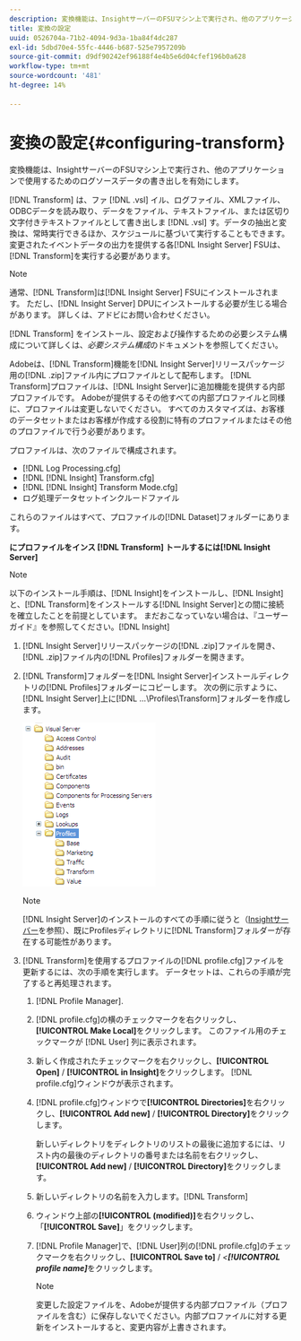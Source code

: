 ```yaml
---
description: 変換機能は、InsightサーバーのFSUマシン上で実行され、他のアプリケーションで使用するためのログソースデータの書き出しを有効にします。
title: 変換の設定
uuid: 0526704a-71b2-4094-9d3a-1ba84f4dc287
exl-id: 5dbd70e4-55fc-4446-b687-525e7957209b
source-git-commit: d9df90242ef96188f4e4b5e6d04cfef196b0a628
workflow-type: tm+mt
source-wordcount: '481'
ht-degree: 14%

---
```


# 変換の設定{#configuring-transform}

変換機能は、InsightサーバーのFSUマシン上で実行され、他のアプリケーションで使用するためのログソースデータの書き出しを有効にします。

[!DNL Transform] は、ファ [!DNL .vsl] イル、ログファイル、XMLファイル、ODBCデータを読み取り、データをファイル、テキストファイル、または区切り文字付きテキストファイルとして書き出しま [!DNL .vsl] す。データの抽出と変換は、常時実行できるほか、スケジュールに基づいて実行することもできます。変更されたイベントデータの出力を提供する各[!DNL Insight Server] FSUは、[!DNL Transform]を実行する必要があります。

>[!NOTE]
>
>通常、[!DNL Transform]は[!DNL Insight Server] FSUにインストールされます。 ただし、[!DNL Insight Server] DPUにインストールする必要が生じる場合があります。 詳しくは、アドビにお問い合わせください。

[!DNL Transform] をインストール、設定および操作するための必要システム構成について詳しくは、*必要システム構成*&#x200B;のドキュメントを参照してください。

Adobeは、[!DNL Transform]機能を[!DNL Insight Server]リリースパッケージ用の[!DNL .zip]ファイル内にプロファイルとして配布します。 [!DNL Transform]プロファイルは、[!DNL Insight Server]に追加機能を提供する内部プロファイルです。 Adobeが提供するその他すべての内部プロファイルと同様に、プロファイルは変更しないでください。 すべてのカスタマイズは、お客様のデータセットまたはお客様が作成する役割に特有のプロファイルまたはその他のプロファイルで行う必要があります。

プロファイルは、次のファイルで構成されます。

* [!DNL Log Processing.cfg]
* [!DNL [!DNL Insight] Transform.cfg]
* [!DNL [!DNL Insight] Transform Mode.cfg]
* ログ処理データセットインクルードファイル

これらのファイルはすべて、プロファイルの[!DNL Dataset]フォルダーにあります。

**にプロファイルをインス [!DNL Transform] トールするには[!DNL Insight Server]**

>[!NOTE]
>
>以下のインストール手順は、[!DNL Insight]をインストールし、[!DNL Insight]と、[!DNL Transform]をインストールする[!DNL Insight Server]との間に接続を確立したことを前提としています。 まだおこなっていない場合は、『ユーザーガイド』を参照してください。[!DNL Insight]

1. [!DNL Insight Server]リリースパッケージの[!DNL .zip]ファイルを開き、[!DNL .zip]ファイル内の[!DNL Profiles]フォルダーを開きます。
1. [!DNL Transform]フォルダーを[!DNL Insight Server]インストールディレクトリの[!DNL Profiles]フォルダーにコピーします。 次の例に示すように、 [!DNL Insight Server]上に[!DNL ...\Profiles\Transform]フォルダーを作成します。

   ![ステップ情報](assets/win_installTransformProfile.png)

   >[!NOTE]
   >
   >[!DNL Insight Server]のインストールのすべての手順に従うと（[Insightサーバー](../../../home/c-inst-svr/c-msr-server/c-msr-server.md)を参照）、既にProfilesディレクトリに[!DNL Transform]フォルダーが存在する可能性があります。

1. [!DNL Transform]を使用するプロファイルの[!DNL profile.cfg]ファイルを更新するには、次の手順を実行します。 データセットは、これらの手順が完了すると再処理されます。

   1.  [!DNL Profile Manager].
   1. [!DNL profile.cfg]の横のチェックマークを右クリックし、**[!UICONTROL Make Local]**&#x200B;をクリックします。 このファイル用のチェックマークが [!DNL User] 列に表示されます。

   1. 新しく作成されたチェックマークを右クリックし、**[!UICONTROL Open]** / **[!UICONTROL in Insight]**&#x200B;をクリックします。 [!DNL profile.cfg]ウィンドウが表示されます。

   1. [!DNL profile.cfg]ウィンドウで&#x200B;**[!UICONTROL Directories]**&#x200B;を右クリックし、**[!UICONTROL Add new]** / **[!UICONTROL Directory]**&#x200B;をクリックします。

      新しいディレクトリをディレクトリのリストの最後に追加するには、リスト内の最後のディレクトリの番号または名前を右クリックし、**[!UICONTROL Add new]** / **[!UICONTROL Directory]**&#x200B;をクリックします。

   1. 新しいディレクトリの名前を入力します。[!DNL Transform]
   1. ウィンドウ上部の&#x200B;**[!UICONTROL (modified)]**&#x200B;を右クリックし、「**[!UICONTROL Save]**」をクリックします。

   1. [!DNL Profile Manager]で、[!DNL User]列の[!DNL profile.cfg]のチェックマークを右クリックし、**[!UICONTROL Save to]** / *&lt;**[!UICONTROL profile name]***&#x200B;をクリックします。

      >[!NOTE]
      >
      >変更した設定ファイルを、Adobeが提供する内部プロファイル（プロファイルを含む）に保存しないでください。内部プロファイルに対する更新をインストールすると、変更内容が上書きされます。
